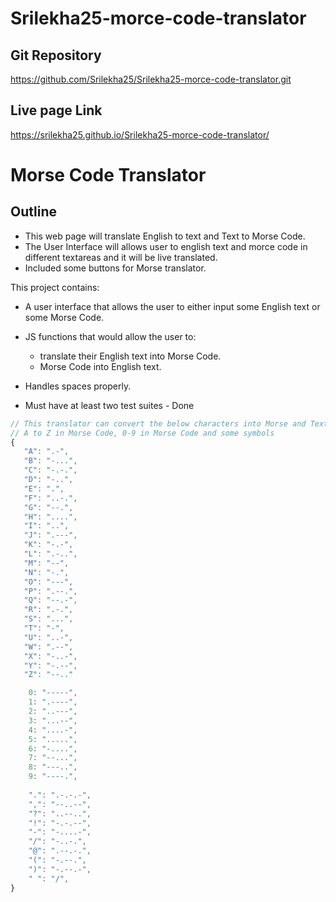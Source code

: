 # Srilekha25-morce-code-translator

## Git Repository
https://github.com/Srilekha25/Srilekha25-morce-code-translator.git

## Live page Link
https://srilekha25.github.io/Srilekha25-morce-code-translator/
  
# Morse Code Translator

## Outline

- This web page will translate English to text and Text to Morse Code.
- The User Interface will allows user to english text and morce code in different textareas and it will be live translated.
- Included some buttons for Morse translator.

This project contains:

- A user interface that allows the user to either input some English text or some Morse Code.
- JS functions that would allow the user to:

  - translate their English text into Morse Code.
  - Morse Code into English text.

- Handles spaces properly.
- Must have at least two test suites - Done


```js
// This translator can convert the below characters into Morse and Text
// A to Z in Morse Code, 0-9 in Morse Code and some symbols
{
   "A": ".-",
   "B": "-...",
   "C": "-.-.",
   "D": "-..",
   "E": ".",
   "F": "..-.",
   "G": "--.",
   "H": "....",
   "I": "..",
   "J": ".---",
   "K": "-.-",
   "L": ".-..",
   "M": "--",
   "N": "-.",
   "O": "---",
   "P": ".--.",
   "Q": "--.-",
   "R": ".-.",
   "S": "...",
   "T": "-",
   "U": "..-",
   "W": ".--",
   "X": "-..-",
   "Y": "-.--",
   "Z": "--.."

    0: "-----",
    1: ".----",
    2: "..---",
    3: "...--",
    4: "....-",
    5: ".....",
    6: "-....",
    7: "--...",
    8: "---..",
    9: "----.",
  
    ".": ".-.-.-",
    ",": "--..--",
    "?": "..--..",
    "!": "-.-.--",
    "-": "-....-",
    "/": "-..-.",
    "@": ".--.-.",
    "(": "-.--.",
    ")": "-.--.-",
    " ": "/",
}

```
